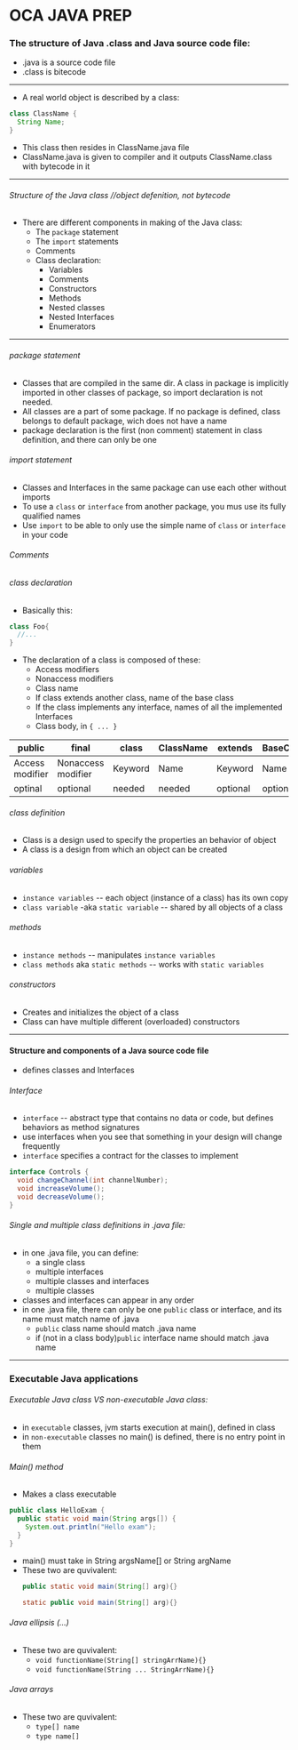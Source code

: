 # OCA JAVA PREP

### The structure of Java .class and Java source code file:

* .java is a source code file
* .class is bitecode

----
* A real world object is described by a class:
```java
class ClassName {
  String Name;
}
```
* This class then resides in ClassName.java file
* ClassName.java is given to compiler and it outputs ClassName.class with bytecode in it

----

###### Structure of the Java class //object defenition, not bytecode
* There are different components in making of the Java class:
  * The `package` statement
  * The `import` statements
  * Comments
  * Class declaration:
    * Variables
    * Comments
    * Constructors
    * Methods
    * Nested classes
    * Nested Interfaces
    * Enumerators

----
###### package statement
* Classes that are compiled in the same dir. A class in package is implicitly imported in other classes of package, so import declaration is not needed.
* All classes are a part of some package. If no package is defined, class belongs to default package, wich does not have a name
* package declaration is the first (non comment) statement in class definition, and there can only be one

###### import statement
* Classes and Interfaces in the same package can use each other without imports
* To use a `class` or `interface` from another package, you mus use its fully qualified names
* Use `import` to be able to only use the simple name of  `class` or `interface` in your code

###### Comments
###### class declaration
* Basically this:
```java
class Foo{
  //...
}
```
* The declaration of a class is composed of these:
  * Access modifiers
  * Nonaccess modifiers
  * Class name
  * If class extends another class, name of the base class
  * If the class implements any interface, names of all the implemented Interfaces
  * Class body, in `{ ... }`

| public | final | class | ClassName | extends | BaseClassName | implements | InterfaceName | {} |
| ---    | ---   | ---   | ---       | ---     | ---           | ---        | ---           | ---|
| Access modifier | Nonaccess modifier | Keyword | Name | Keyword | Name | Keyword | Name| |
| optinal | optional | needed | needed | optional | optional | optional | optional | needed|

###### class definition
* Class is a design used to specify the properties an behavior of object
* A class is a design from which an object can be created

###### variables
* `instance variables` -- each object (instance of a class) has its own copy
* `class variable` -aka `static variable` -- shared by all objects of a class

###### methods
* `instance methods` -- manipulates `instance variables`
* `class methods` aka `static methods` -- works with `static variables`

###### constructors
* Creates and initializes the object of a class
* Class can have multiple different (overloaded) constructors

----
#### Structure and components of a Java source code file
* defines classes and Interfaces

###### Interface
* `interface`  -- abstract type that contains no data or code, but defines behaviors as method signatures
* use interfaces when you see that something in your design will change frequently
* `interface` specifies a contract for the classes to implement
```java
interface Controls {
  void changeChannel(int channelNumber);
  void increaseVolume();
  void decreaseVolume();
}
```

###### Single and multiple class definitions in .java file:
* in one .java file, you can define:
  * a single class
  * multiple interfaces
  * multiple classes and interfaces
  * multiple classes
* classes and interfaces can appear in any order
* in one .java file, there can only be one `public` class or interface, and its name must match name of .java
  * `public` class name should match .java name
  * if (not in a class body)`public` interface name should match .java name

----
### Executable Java applications
###### Executable Java class VS non-executable Java class:
* in `executable` classes, jvm starts execution at main(), defined in class
* in `non-executable` classes no main() is defined, there is no entry point in them

###### Main() method
* Makes a class executable
```java
public class HelloExam {
  public static void main(String args[]) {
    System.out.println("Hello exam");
  }
}
```
* main() must take in String argsName[] or String argName
* These two are quvivalent:
  ```java
  public static void main(String[] arg){}
  ```
  ```java
  static public void main(String[] arg){}
  ```

###### Java ellipsis (...)
* These two are quvivalent:
  * `void functionName(String[] stringArrName){}`
  * `void functionName(String ... StringArrName){}`

###### Java arrays
* These two are quvivalent:
  * `type[] name`
  * `type name[]`

